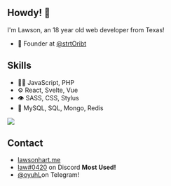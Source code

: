 ## Howdy! 👋
I'm Lawson, an 18 year old web developer from Texas!

- 🧭 Founder at [@strtOribt](https://github.com/th8ta)

## Skills
- 👨‍💻 JavaScript, PHP
- ⚙️ React, Svelte, Vue
- 👁️ SASS, CSS, Stylus
- 💽 MySQL, SQL, Mongo, Redis

<a href="https://github.com/anuraghazra/github-readme-stats">
  <img align="center" src="https://github-readme-stats.vercel.app/api?username=oyuh&show_icons=true&theme=prussian" />
</a>

## Contact
- [lawsonhart.me](https://lawsonhart.me)
- [law#0420](https://discordapp.com/users/527167786200465418) on Discord **Most Used!**
- [@oyuhL](https://t.me/oyuhL)on Telegram!
